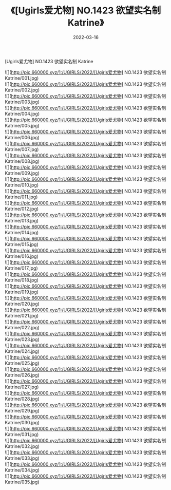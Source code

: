 ﻿---
layout: post
title:  《[Ugirls爱尤物] NO.1423 欲望实名制 Katrine》
date:   2022-03-16
img: http://pic.660000.xyz/1:/UGIRLS/2022/[Ugirls爱尤物] NO.1423 欲望实名制 Katrine/000.jpg
categories: [美女, 清纯, 唯美]
---

[Ugirls爱尤物] NO.1423 欲望实名制 Katrine

 ![](http://pic.660000.xyz/1:/UGIRLS/2022/[Ugirls爱尤物] NO.1423 欲望实名制 Katrine/001.jpg) <br>![](http://pic.660000.xyz/1:/UGIRLS/2022/[Ugirls爱尤物] NO.1423 欲望实名制 Katrine/002.jpg) <br>![](http://pic.660000.xyz/1:/UGIRLS/2022/[Ugirls爱尤物] NO.1423 欲望实名制 Katrine/003.jpg) <br>![](http://pic.660000.xyz/1:/UGIRLS/2022/[Ugirls爱尤物] NO.1423 欲望实名制 Katrine/004.jpg) <br>![](http://pic.660000.xyz/1:/UGIRLS/2022/[Ugirls爱尤物] NO.1423 欲望实名制 Katrine/005.jpg) <br>![](http://pic.660000.xyz/1:/UGIRLS/2022/[Ugirls爱尤物] NO.1423 欲望实名制 Katrine/006.jpg) <br>![](http://pic.660000.xyz/1:/UGIRLS/2022/[Ugirls爱尤物] NO.1423 欲望实名制 Katrine/007.jpg) <br>![](http://pic.660000.xyz/1:/UGIRLS/2022/[Ugirls爱尤物] NO.1423 欲望实名制 Katrine/008.jpg) <br>![](http://pic.660000.xyz/1:/UGIRLS/2022/[Ugirls爱尤物] NO.1423 欲望实名制 Katrine/009.jpg) <br>![](http://pic.660000.xyz/1:/UGIRLS/2022/[Ugirls爱尤物] NO.1423 欲望实名制 Katrine/010.jpg) <br>![](http://pic.660000.xyz/1:/UGIRLS/2022/[Ugirls爱尤物] NO.1423 欲望实名制 Katrine/011.jpg) <br>![](http://pic.660000.xyz/1:/UGIRLS/2022/[Ugirls爱尤物] NO.1423 欲望实名制 Katrine/012.jpg) <br>![](http://pic.660000.xyz/1:/UGIRLS/2022/[Ugirls爱尤物] NO.1423 欲望实名制 Katrine/013.jpg) <br>![](http://pic.660000.xyz/1:/UGIRLS/2022/[Ugirls爱尤物] NO.1423 欲望实名制 Katrine/014.jpg) <br>![](http://pic.660000.xyz/1:/UGIRLS/2022/[Ugirls爱尤物] NO.1423 欲望实名制 Katrine/015.jpg) <br>![](http://pic.660000.xyz/1:/UGIRLS/2022/[Ugirls爱尤物] NO.1423 欲望实名制 Katrine/016.jpg) <br>![](http://pic.660000.xyz/1:/UGIRLS/2022/[Ugirls爱尤物] NO.1423 欲望实名制 Katrine/017.jpg) <br>![](http://pic.660000.xyz/1:/UGIRLS/2022/[Ugirls爱尤物] NO.1423 欲望实名制 Katrine/018.jpg) <br>![](http://pic.660000.xyz/1:/UGIRLS/2022/[Ugirls爱尤物] NO.1423 欲望实名制 Katrine/019.jpg) <br>![](http://pic.660000.xyz/1:/UGIRLS/2022/[Ugirls爱尤物] NO.1423 欲望实名制 Katrine/020.jpg) <br>![](http://pic.660000.xyz/1:/UGIRLS/2022/[Ugirls爱尤物] NO.1423 欲望实名制 Katrine/021.jpg) <br>![](http://pic.660000.xyz/1:/UGIRLS/2022/[Ugirls爱尤物] NO.1423 欲望实名制 Katrine/022.jpg) <br>![](http://pic.660000.xyz/1:/UGIRLS/2022/[Ugirls爱尤物] NO.1423 欲望实名制 Katrine/023.jpg) <br>![](http://pic.660000.xyz/1:/UGIRLS/2022/[Ugirls爱尤物] NO.1423 欲望实名制 Katrine/024.jpg) <br>![](http://pic.660000.xyz/1:/UGIRLS/2022/[Ugirls爱尤物] NO.1423 欲望实名制 Katrine/025.jpg) <br>![](http://pic.660000.xyz/1:/UGIRLS/2022/[Ugirls爱尤物] NO.1423 欲望实名制 Katrine/026.jpg) <br>![](http://pic.660000.xyz/1:/UGIRLS/2022/[Ugirls爱尤物] NO.1423 欲望实名制 Katrine/027.jpg) <br>![](http://pic.660000.xyz/1:/UGIRLS/2022/[Ugirls爱尤物] NO.1423 欲望实名制 Katrine/028.jpg) <br>![](http://pic.660000.xyz/1:/UGIRLS/2022/[Ugirls爱尤物] NO.1423 欲望实名制 Katrine/029.jpg) <br>![](http://pic.660000.xyz/1:/UGIRLS/2022/[Ugirls爱尤物] NO.1423 欲望实名制 Katrine/030.jpg) <br>![](http://pic.660000.xyz/1:/UGIRLS/2022/[Ugirls爱尤物] NO.1423 欲望实名制 Katrine/031.jpg) <br>![](http://pic.660000.xyz/1:/UGIRLS/2022/[Ugirls爱尤物] NO.1423 欲望实名制 Katrine/032.jpg) <br>![](http://pic.660000.xyz/1:/UGIRLS/2022/[Ugirls爱尤物] NO.1423 欲望实名制 Katrine/033.jpg) <br>![](http://pic.660000.xyz/1:/UGIRLS/2022/[Ugirls爱尤物] NO.1423 欲望实名制 Katrine/034.jpg) <br>![](http://pic.660000.xyz/1:/UGIRLS/2022/[Ugirls爱尤物] NO.1423 欲望实名制 Katrine/035.jpg) <br>